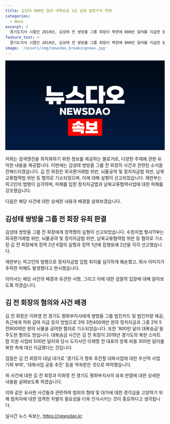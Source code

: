 ```yaml
---
title: 김성태 800만 달러 대북송금 1심 실형 법정구속 면해
categories:
  - News
excerpt: >
  경기도지사 시절인 2019년, 김성태 전 쌍방울 그룹 회장이 북한에 800만 달러를 지급한 혐의로 기소되었습니다. 수원지법 형사11부는 2년 6월의 실형과 징역 1년에 집행유예 2년을 선고했으며, 법정구속은 하지 않았습니다. 김 전 회장은 이화영 전 경기도 평화부지사에게 정치자금과 뇌물을 공여한 혐의도 받았습니다. 또한 대북송금 사건과 관련하여 재판을 받아 외화반출 등의 혐의가 추가되었습니다.
feature_text: >
  경기도지사 시절인 2019년, 김성태 전 쌍방울 그룹 회장이 북한에 800만 달러를 지급한 혐의로 기소되었습니다. 수원지법 형사11부는 2년 6월의 실형과 징역 1년에 집행유예 2년을 선고했으며, 법정구속은 하지 않았습니다. 김 전 회장은 이화영 전 경기도 평화부지사에게 정치자금과 뇌물을 공여한 혐의도 받았습니다. 또한 대북송금 사건과 관련하여 재판을 받아 외화반출 등의 혐의가 추가되었습니다.
image: '/assets/img/newsdao_breakingnews.jpg'
---
```


<p><img src="/assets/img/newsdao_breakingnews.jpg" alt="bookingtag 속보" /></p>

<p>저희는 검색엔진을 최적화하기 위한 정보를 제공하는 블로거로, 다양한 주제에 관한 유익한 내용을 제공합니다. 이번에는 김성태 쌍방울 그룹 전 회장의 사건과 관련된 소식을 전해드리겠습니다. 김 전 회장은 외국환거래법 위반, 뇌물공여 및 정치자금법 위반, 남북교류협력법 위반 등 혐의로 기소되었으며, 이에 대해 실형이 선고되었습니다. 재판부는 피고인의 범행이 심각하며, 피해를 입힌 정치자금법과 남북교류협력사업에 대한 피해를 강조했습니다. </p>

<p>다음은 해당 사건에 대한 상세한 내용과 배경을 살펴보겠습니다. </p>

<h2 data-ke-size="size26">김성태 쌍방울 그룹 전 회장 유죄 판결</h2>

<p>김성태 쌍방울 그룹 전 회장에게 징역형의 실형이 선고되었습니다. 수원지법 형사11부는 외국환거래법 위반, 뇌물공여 및 정치자금법 위반, 남북교류협력법 위반 등 혐의로 기소된 김 전 회장에게 징역 2년 6월의 실형과 징역 1년에 집행유예 2년을 각각 선고했습니다. </p>

<p>재판부는 피고인의 범행으로 정치자금법 입법 취지를 심각하게 훼손했고, 회사 이미지가 추락한 피해도 발생했다고 판시했습니다.</p>

<p>이어서는 해당 사건의 배경과 유관한 사항, 그리고 이에 대한 검찰의 입장에 대해 알아보도록 하겠습니다. </p>

<h2 data-ke-size="size26">김 전 회장의 혐의와 사건 배경</h2>

<p>김 전 회장은 이화영 전 경기도 평화부지사에게 쌍방울 그룹 법인카드 및 법인차량 제공, 측근에게 허위 급여 지급 등의 방법으로 3억 3천400여만 원의 정치자금과 그중 2억 5천900여만 원의 뇌물을 공여한 혐의로 기소되었습니다. 또한 '800만 달러 대북송금'을 주도한 혐의도 받습니다. 대북송금 사건은 김 전 회장이 2019년 경기도의 북한 스마트팜 지원 사업비 500만 달러와 당시 도지사인 이재명 전 대표의 방북 비용 300만 달러를 북한 측에 대신 지급했다는 것입니다.</p>

<p>검찰은 김 전 회장이 대납 대가로 '경기도가 향후 추진할 대북사업에 대한 우선적 사업 기회 부여', '대북사업 공동 추진' 등을 약속받은 것으로 파악했습니다.</p>

<p>위 사건에 대한 김 전 회장과 이화영 전 경기도 평화부지사의 유죄 판결에 대한 상세한 내용을 살펴보도록 하겠습니다.</p>

<p>이와 같은 유사한 사건들과 관련하여 범죄의 형태 및 대가에 대한 경각심을 고양하기 위해 범죄자에 대한 엄격한 처벌의 필요성을 더욱 인식시키는 것이 중요하다고 생각됩니다.</p>
실시간 뉴스 속보는, <a href="https://newsdao.kr" rel="dofollow">https://newsdao.kr</a>


